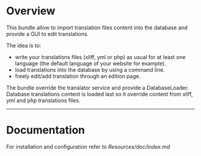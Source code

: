 Overview
========

This bundle allow to import translation files content into the database and provide a GUI to edit translations.

The idea is to:

* write your translations files (xliff, yml or php) as usual for at least one language (the default language of your website for example).
* load translations into the database by using a command line.
* freely edit/add translation through an edition page.

The bundle override the translator service and provide a DatabaseLoader.
Database translations content is loaded last so it override content from xliff, yml and php translations files.

___________________


Documentation
=============

For installation and configuration refer to *Resources/doc/index.md*
